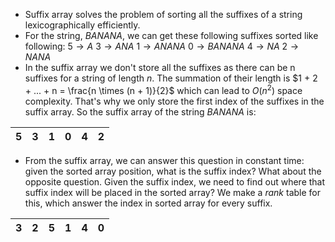 - Suffix array solves the problem of sorting all the suffixes of a string lexicographically efficiently.
- For the string, $BANANA$, we can get these following suffixes sorted like following:
	$5 \rightarrow A$
	$3 \rightarrow ANA$
	$1 \rightarrow ANANA$
	$0 \rightarrow BANANA$
	$4 \rightarrow NA$
	$2 \rightarrow NANA$
- In the suffix array we don't store all the suffixes as there can be n suffixes for a string of length $n$. The summation of their length is $1 + 2 + ... + n = \frac{n \times (n + 1)}{2}$ which can lead to $O(n^2)$ space complexity. That's why we only store the first index of the suffixes in the suffix array. So the suffix array of the string $BANANA$ is:

| 5 | 3 | 1 | 0 | 4 | 2 |
|---|---|---|---|---|---|

- From the suffix array, we can answer this question in constant time: given the sorted array position, what is the suffix index? What about the opposite question. Given the suffix index, we need to find out where that suffix index will be placed in the sorted array? We make a $rank$ table for this, which answer the index in sorted array for every suffix.

| 3 | 2 | 5 | 1 | 4 | 0 |
| -- | --  | --  | --  | --  | --  | 

